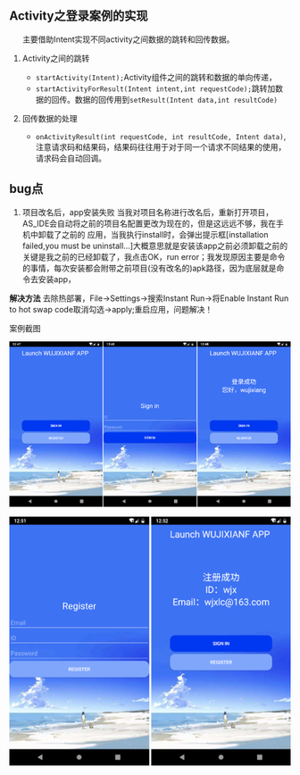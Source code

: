 ## Activity之登录案例的实现
&nbsp;&nbsp;&nbsp;&nbsp;&nbsp;&nbsp;主要借助Intent实现不同activity之间数据的跳转和回传数据。
1. Activity之间的跳转
    * ``startActivity(Intent);``Activity组件之间的跳转和数据的单向传递，
    * ``startActivityForResult(Intent intent,int requestCode);``跳转加数据的回传。数据的回传用到``setResult(Intent data,int resultCode)``

2. 回传数据的处理
    * ``onActivityResult(int requestCode, int resultCode, Intent data)``,注意请求码和结果码，结果码往往用于对于同一个请求不同结果的使用，请求码会自动回调。

## bug点
1. 项目改名后，app安装失败
当我对项目名称进行改名后，重新打开项目，AS_IDE会自动将之前的项目名配置更改为现在的，但是这远远不够，我在手机中卸载了之前的
应用，当我执行install时，会弹出提示框[installation failed,you must be uninstall...]大概意思就是安装该app之前必须卸载之前的
关键是我之前的已经卸载了，我点击OK，run error；我发现原因主要是命令的事情，每次安装都会附带之前项目(没有改名的)apk路径，因为底层就是命令去安装app，

**解决方法**
去除热部署，File->Settings->搜索Instant Run->将Enable Instant Run to hot swap code取消勾选->apply;重启应用，问题解决！

案例截图  

![登录](./app/src/main/res/drawable/sign.png)  

![注册](./app/src/main/res/drawable/register.png)

